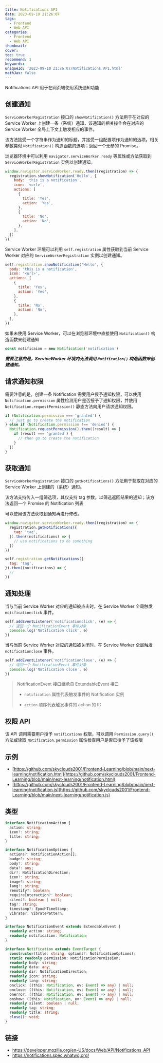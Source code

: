 ```yaml
---
title: Notifications API
date: 2023-09-10 21:26:07
tags:
  - Frontend
  - Web API
categories:
  - Frontend
  - Web API
thumbnail:
cover:
toc: true
recommend: 1
keywords:
uniqueId: '2023-09-10 21:26:07/Notifications API.html'
mathJax: false
---
```


Notifications API 用于在网页端使用系统通知功能

## 创建通知

`ServiceWorkerRegistration` 接口的 `showNotification()` 方法用于在对应的 Service Worker 上创建一条（系统）通知，该通知的相关操作会在对应的 Service Worker 全局上下文上触发相应的事件。

该方法接受一个字符串作为通知的标题，并接受一组配置项作为通知的选项，相关参数类似 `Notification()` 构造函数的选项；返回一个无参的 Promise。

浏览器环境中可以利用 `navigator.serviceWorker.ready` 等属性或方法获取到 `ServiceWorkerRegistration` 实例以创建通知。

```js
window.navigator.serviceWorker.ready.then((registration) => {
  registration.showNotification('Hello', {
    body: 'this is a notification',
    icon: '<url>',
    actions: [
      {
        title: 'Yes',
        action: 'Yes',
      },
      {
        title: 'No',
        action: 'No',
      },
    ],
  })
})
```

Service Worker 环境可以利用 `self.registration` 属性获取到当前 Service Worker 对应的 `ServiceWorkerRegistration` 实例以创建通知。

```js
self.registration.showNotification('Hello', {
  body: 'this is a notification',
  icon: '<url>',
  actions: [
    {
      title: 'Yes',
      action: 'Yes',
    },
    {
      title: 'No',
      action: 'No',
    },
  ],
})
```

如果未使用 Service Worker，可以在浏览器环境中直接使用 `Notification()` 构造函数来创建通知

```js
const notificaion = new Notification('notification')
```

***需要注意的是，ServiceWorker 环境内无法调用 `Notification()` 构造函数来创建通知。***

## 请求通知权限

需要注意的是，创建一条 Notification 需要用户授予通知权限，可以使用 `Notification.permission` 属性检测用户是否授予了通知权限，并使用 `Notification.requestPermission()` 静态方法向用户请求通知权限。

```js
if (Notification.permission === 'granted') {
  // just go to create the notification
} else if (Notification.permission !== 'denied') {
  Notification.requestPermission().then((result) => {
    if (result === 'granted') {
      // then go to create the notification
    }
  })
}
```

## 获取通知

`ServiceWorkerRegistration` 接口的 `getNotifications()` 方法用于获取在对应的 Service Worker 上创建的（系统）通知。

该方法支持传入一组筛选项，其仅支持 tag 参数，以筛选返回结果的通知；该方法返回一个 Promise 的 Notification 列表

可以使用该方法获取到通知再进行修改。

```js
window.navigator.serviceWorker.ready.then((registration) => {
  registration.getNotifications({
    tag: 'tag',
  }).then((notifications) => {
    // use notifications to do something
  })
})
```

```js
self.registration.getNotifications({
  tag: 'tag',
}).then((notifications) => {
  //
})
```

## 通知处理

当与当前 Service Worker 对应的通知被点击时，在 Service Worker 全局触发 `notificationclick` 事件。

```js
self.addEventListener('notificationclick', (e) => {
  // 返回一个 NotificationEvent 事件对象
  console.log('Notification click', e)
})
```

当与当前 Service Worker 对应的通知被关闭时，在 Service Worker 全局触发 `notificationclose` 事件。

```js
self.addEventListener('notificationclose', (e) => {
  // 返回一个 NotificationEvent 事件对象
  console.log('Notification close', e)
})
```

> NotificationEvent 接口继承自 ExtendableEvent 接口
>
> * `notification` 属性代表触发事件的 Notification 实例
>
> * `action` 顺序代表触发事件的 action 的 ID

## 权限 API

该 API 调用需要用户授予 `notifications` 权限，可以调用 `Permission.query()` 方法或读取 `Notification.permission` 属性检查用户是否已授予了该权限

## 示例

* [https://github.com/skyclouds2001/Frontend-Learning/blob/main/next-learning/notification.html](https://github.com/skyclouds2001/Frontend-Learning/blob/main/next-learning/notification.html)
* [https://github.com/skyclouds2001/Frontend-Learning/blob/main/next-learning/notification.js](https://github.com/skyclouds2001/Frontend-Learning/blob/main/next-learning/notification.js)

## 类型

```ts
interface NotificationAction {
  action: string;
  icon?: string;
  title: string;
}

interface NotificationOptions {
  actions?: NotificationAction[];
  badge?: string;
  body?: string;
  data?: any;
  dir?: NotificationDirection;
  icon?: string;
  image?: string;
  lang?: string;
  renotify?: boolean;
  requireInteraction?: boolean;
  silent?: boolean | null;
  tag?: string;
  timestamp?: EpochTimeStamp;
  vibrate?: VibratePattern;
}

interface NotificationEvent extends ExtendableEvent {
  readonly action: string;
  readonly notification: Notification;
}

interface Notification extends EventTarget {
  constructor(title: string, options?: NotificationOptions);
  static readonly permission: NotificationPermission;
  readonly body: string;
  readonly data: any;
  readonly dir: NotificationDirection;
  readonly icon: string;
  readonly lang: string;
  onclick: ((this: Notification, ev: Event) => any) | null;
  onclose: ((this: Notification, ev: Event) => any) | null;
  onerror: ((this: Notification, ev: Event) => any) | null;
  onshow: ((this: Notification, ev: Event) => any) | null;
  readonly silent: boolean | null;
  readonly tag: string;
  readonly title: string;
  close(): void;
}
```

## 链接

* <https://developer.mozilla.org/en-US/docs/Web/API/Notifications_API>
* <https://notifications.spec.whatwg.org/>
